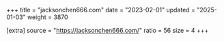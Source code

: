 +++
title = "jacksonchen666.com"
date = "2023-02-01"
updated = "2025-01-03"
weight = 3870

[extra]
source = "https://jacksonchen666.com/"
ratio = 56
size = 4
+++
